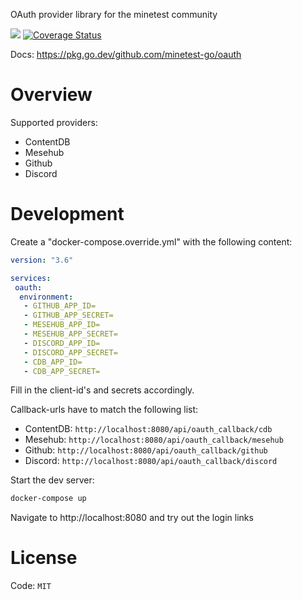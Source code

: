 OAuth provider library for the minetest community

![](https://github.com/minetest-go/oauth/workflows/test/badge.svg)
[![Coverage Status](https://coveralls.io/repos/github/minetest-go/oauth/badge.svg)](https://coveralls.io/github/minetest-go/oauth)

Docs: https://pkg.go.dev/github.com/minetest-go/oauth

# Overview

Supported providers:
* ContentDB
* Mesehub
* Github
* Discord

# Development

Create a "docker-compose.override.yml" with the following content:
```yml
version: "3.6"

services:
 oauth:
  environment:
   - GITHUB_APP_ID=
   - GITHUB_APP_SECRET=
   - MESEHUB_APP_ID=
   - MESEHUB_APP_SECRET=
   - DISCORD_APP_ID=
   - DISCORD_APP_SECRET=
   - CDB_APP_ID=
   - CDB_APP_SECRET=
```

Fill in the client-id's and secrets accordingly.

Callback-urls have to match the following list:
* ContentDB: `http://localhost:8080/api/oauth_callback/cdb`
* Mesehub: `http://localhost:8080/api/oauth_callback/mesehub`
* Github: `http://localhost:8080/api/oauth_callback/github`
* Discord: `http://localhost:8080/api/oauth_callback/discord`

Start the dev server:
```sh
docker-compose up
```

Navigate to http://localhost:8080 and try out the login links

# License

Code: `MIT`
